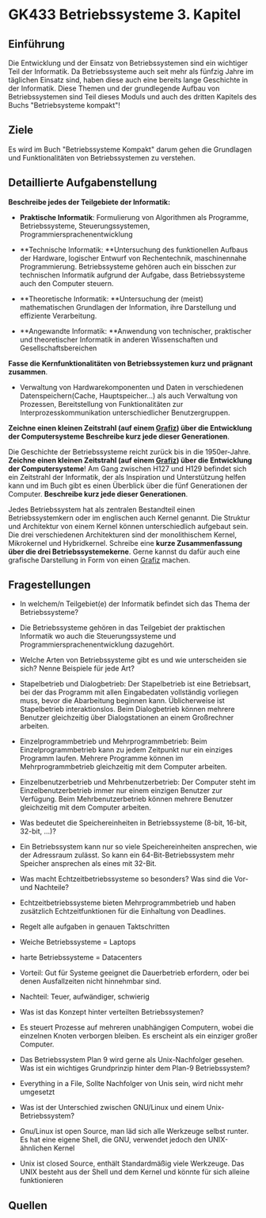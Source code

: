 # GK433 Betriebssysteme 3. Kapitel

## Einführung

Die Entwicklung und der Einsatz von Betriebssystemen sind  ein wichtiger Teil der Informatik. Da Betriebssysteme auch seit mehr als fünfzig Jahre im täglichen Einsatz sind, haben diese auch eine bereits  lange Geschichte in der Informatik. Diese Themen und der grundlegende  Aufbau von Betriebssystemen sind Teil dieses Moduls und auch des dritten Kapitels des Buchs "Betriebsysteme kompakt"!



## Ziele

Es wird im Buch "Betriebssysteme Kompakt" darum gehen die Grundlagen und Funktionalitäten von Betriebssystemen zu verstehen. 

## Detaillierte Aufgabenstellung

**Beschreibe jedes der Teilgebiete der Informatik:**

* **Praktische Informatik**: Formulierung von Algorithmen als Programme, Betriebssysteme,
  Steuerungssystemen, Programmiersprachenentwicklung

* **Technische Informatik: **Untersuchung des funktionellen Aufbaus der Hardware,
  logischer Entwurf von Rechentechnik, maschinennahe Programmierung.
  Betriebssysteme gehören auch ein bisschen zur technischen Informatik aufgrund der
  Aufgabe, dass Betriebssysteme auch den Computer steuern.

* **Theoretische Informatik: **Untersuchung der (meist) mathematischen Grundlagen der
  Information, ihre Darstellung und effiziente Verarbeitung.

* **Angewandte Informatik: **Anwendung von technischer, praktischer und theoretischer
  Informatik in anderen Wissenschaften und Gesellschaftsbereichen

  

**Fasse die Kernfunktionalitäten von Betriebssystemen kurz und prägnant zusammen**.

* Verwaltung von Hardwarekomponenten und Daten in verschiedenen Datenspeichern(Cache, Hauptspeicher...) als auch Verwaltung von Prozessen, Bereitstellung von Funktionalitäten zur Interprozesskommunikation unterschiedlicher Benutzergruppen.



 **Zeichne einen kleinen Zeitstrahl (auf einem [Grafiz](https://elearning.tgm.ac.at/mod/folder/view.php?id=238414)) über die Entwicklung der Computersysteme** **Beschreibe kurz jede dieser Generationen**.

Die Geschichte der Betriebssysteme reicht zurück bis in die 1950er-Jahre. **Zeichne einen kleinen Zeitstrahl (auf einem [Grafiz](https://elearning.tgm.ac.at/mod/folder/view.php?id=238414)) über die Entwicklung der Computersysteme**! Am Gang zwischen H127 und H129 befindet sich ein Zeitstrahl der  Informatik, der als Inspiration und Unterstützung helfen kann und im  Buch gibt es einen Überblick über die fünf Generationen der Computer. **Beschreibe kurz jede dieser Generationen**.

Jedes Betriebssystem hat als zentralen Bestandteil einen  Betriebssystemkern oder im englischen auch Kernel genannt. Die Struktur  und Architektur von einem Kernel können unterschiedlich aufgebaut sein.  Die drei verschiedenen Architekturen sind der monolithischem Kernel,  Mikrokernel und Hybridkernel. Schreibe eine **kurze Zusammenfassung über die drei Betriebssystemekerne**. Gerne kannst du dafür auch eine grafische Darstellung in Form von einen [Grafiz](https://elearning.tgm.ac.at/mod/folder/view.php?id=238414) machen.



## Fragestellungen

-  In welchem/n Teilgebiet(e) der Informatik befindet sich das Thema der Betriebssysteme?
  - Die Betriebssysteme gehören in das Teilgebiet der praktischen Informatik wo auch die
    Steuerungssysteme und Programmiersprachenentwicklung dazugehört.
-  Welche Arten von Betriebssysteme gibt es und wie unterscheiden sie sich? Nenne Beispiele für jede Art?
  - Stapelbetrieb und Dialogbetrieb:
    Der Stapelbetrieb ist eine Betriebsart, bei der das Programm mit allen Eingabedaten vollständig vorliegen muss, bevor die Abarbeitung beginnen kann. Üblicherweise ist Stapelbetrieb interaktionslos.
    Beim Dialogbetrieb können mehrere Benutzer gleichzeitig über Dialogstationen an einem Großrechner arbeiten.
  - Einzelprogrammbetrieb und Mehrprogrammbetrieb:
    Beim Einzelprogrammbetrieb kann zu jedem Zeitpunkt nur ein einziges Programm laufen. Mehrere Programme können im Mehrprogrammbetrieb gleichzeitig mit dem Computer arbeiten.
  - Einzelbenutzerbetrieb und Mehrbenutzerbetrieb:
    Der Computer steht im Einzelbenutzerbetrieb immer nur einem einzigen Benutzer zur Verfügung. Beim Mehrbenutzerbetrieb können mehrere Benutzer gleichzeitig mit dem Computer arbeiten.
-  Was bedeutet die Speichereinheiten in Betriebssysteme (8-bit, 16-bit, 32-bit, ...)?
  - Ein Betriebssystem kann nur so viele Speichereinheiten ansprechen, wie der Adressraum zulässt. So kann ein 64-Bit-Betriebssystem mehr Speicher ansprechen als eines mit 32-Bit.
-  Was macht Echtzeitbetriebssysteme so besonders? Was sind die Vor- und Nachteile?
  -  Echtzeitbetriebssysteme bieten Mehrprogrammbetrieb und haben zusätzlich Echtzeitfunktionen für die Einhaltung von Deadlines.
  -  Regelt alle aufgaben in genauen Taktschritten
  -  Weiche Betriebssysteme = Laptops
  -  harte Betriebssysteme = Datacenters
  -  Vorteil: Gut für Systeme geeignet die Dauerbetrieb erfordern, oder bei denen Ausfallzeiten nicht hinnehmbar sind.
  -  Nachteil: Teuer, aufwändiger, schwierig

-  Was ist das Konzept hinter verteilten Betriebssystemen?
  - Es steuert Prozesse auf mehreren unabhängigen Computern, wobei die einzelnen Knoten verborgen bleiben. Es erscheint als ein einziger großer Computer.
-  Das Betriebssystem Plan 9 wird gerne als Unix-Nachfolger gesehen. Was  ist ein wichtiges Grundprinzip hinter dem Plan-9 Betriebssystem?
  - Everything in a File, Sollte Nachfolger von Unis sein, wird nicht mehr umgesetzt
-  Was ist der Unterschied zwischen GNU/Linux und einem Unix-Betriebssystem?
  - Gnu/Linux ist open Source, man läd sich alle Werkzeuge selbst runter. Es hat eine eigene Shell, die GNU, verwendet jedoch den UNIX-ähnlichen Kernel
    
  - Unix ist closed Source, enthält Standardmäßig viele Werkzeuge. Das UNIX besteht aus der Shell und dem Kernel und könnte für sich alleine funktionieren

## Quellen
